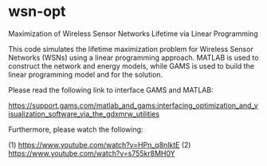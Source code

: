 # wsn-opt
Maximization of Wireless Sensor Networks Lifetime via Linear Programming

This code simulates the lifetime maximization problem for Wireless Sensor Networks (WSNs) using a linear programming approach.
MATLAB is used to construct the network and energy models, while GAMS is used to build the linear programming model and for the solution.

Please read the following link to interface GAMS and MATLAB:

https://support.gams.com/matlab_and_gams:interfacing_optimization_and_visualization_software_via_the_gdxmrw_utilities

Furthermore, please watch the following: 

(1) https://www.youtube.com/watch?v=HPn_q8nlktE
(2) https://www.youtube.com/watch?v=s755kr8MH0Y
